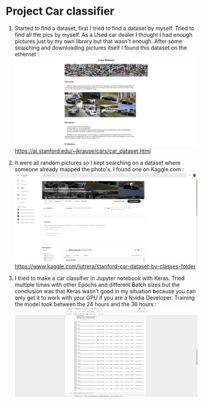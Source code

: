 # Project Car classifier

1. Started to find a dataset, first I tried to find a dataset by myself. Tried to find all the pics by myself. As a Used car dealer I thought I had enough pictures just by my own library
but that wasn't enough. After some searching and downloading pictures itself I found this dataset on the ethernet : ![Stanford dataset](fotos/Stanford.png)
https://ai.stanford.edu/~jkrause/cars/car_dataset.html

2. It were all random pictures so I kept searching on a dataset where someone already mapped the photo's. I found one on Kaggle.com : ![Kaggle](fotos/Kaggle.png)
https://www.kaggle.com/jutrera/stanford-car-dataset-by-classes-folder

3. I tried to make a car classifier in Jupyter notebook with Keras. Tried multiple times with other Epochs and different Batch sizes but the conclusion was that Keras wasn't good in my situation because you can only get it to work with your GPU if you are a  Nvidia Developer. Training the model took between the 24 hours and the 36 hours : ![Epochs](fotos/Epoch.png)
